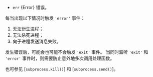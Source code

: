 
* `err` {Error} 错误。

每当出现以下情况时触发 `'error'` 事件：

1. 无法衍生进程；
2. 无法杀死进程；
3. 向子进程发送消息失败。

发生错误后，可能会也可能不会触发 `'exit'` 事件。
当同时监听 `'exit'` 和 `'error'` 事件时，则需要防止意外地多次调用处理函数。

也可参见 [`subprocess.kill()`] 和 [`subprocess.send()`]。

